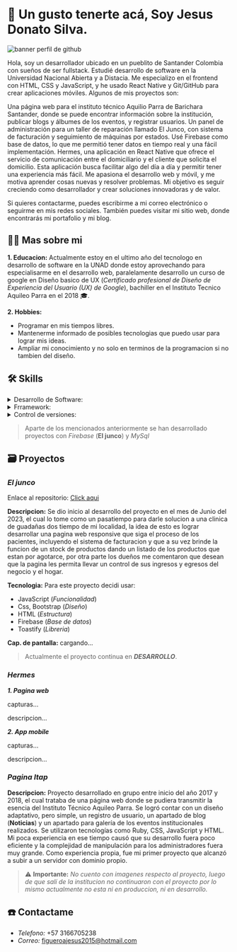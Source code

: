 # 👋 Un gusto tenerte acá, Soy Jesus Donato Silva.
![banner perfil de github](https://lh3.googleusercontent.com/pw/AIL4fc--L4gX_B_akWtxAMSflZmEA0uTzGDGppUeSwHW7yPotX1yZMlPTZwJIcNSaM0XmWdKprrkYWgavNlnrL8fwJE3kz1CiqMHq8rlgzswb2dgAeyTi4wVX3U1nWsTftqd0QwzeGOA6cdHNQ7zim2IR-VApXLl4ImeDd9OYuwgplVsMKKOBHxshah4GekKJaQ2wdFAgpBXjrjFzgp5okrjfqW2nGnKmxFL9ehkO12u4H7wc0Hl8ZBcuOxm4zlqK_H4-PrxYA4omBsustF2E5ZQ8rFoAv59mz8i4mXxr6sfkX-4gBg02NJTvNOvPyQj6R_Ud7oXnoXk80qWiRpMhRQrg6eS4XDN0BsBJykNgpcmAMfHJ_8-5GwxEHKMu94eG7oerfqCXQlbfrAljnJNkyVXGjwKiJec0Y1FPbXMMaJWrQBncEiZEc_xOlmP1La2BZC3d_vUz8TghzoqPbe2hUghFLveiYN0oXwaHqTkgMDfxCGJ5tSl1_-R8SXzodW2CA1ntCUk5lEpGronOO-qh8zvfXPThVgjK7pLVGvu4qTt_e0rL9JkghsRM-BoYOjAdKsWDAQqehKzV8w_qN3SlZ8icjS-JzeNV6E7SrgGzlkW4WNrSEiWZP-bBv_Mj4UzYlLvMtqw4-iSG6zkkORwyz83zH3Y97Qhg8bDeWwfWWhHm9XCQtmoGm3bl49RvGvtTSEJjaEsD5RrYqwYLrANZT54AwzfERnd0OZqt-JXf6ou7ZQiGeeNaidTqg93xo7xUUY8Qb6n6MsY9Z6GEpds6MiMe4i2V5NRmipKm3A6QEH0z4RR_y0kHtjg1o_PBtx6MI8ySQc1AqOW1QYH-YtFXDNqz5EeUQ18CDZb4JLNYzPd0Fd-9CvvECcjbvLjEqikUZ7mb9JfZ76CKCUYrePogiDZ9yo0pXfzSrgh4lTMfh-kf2tdKgx36sukTFzZks70Ej65=w1410-h794-s-no?authuser=0)

Hola, soy un desarrollador ubicado en un pueblito de Santander Colombia con sueños de ser fullstack. Estudié desarrollo de software en la Universidad Nacional Abierta y a Distacia. Me especializo en el frontend con HTML, CSS y JavaScript, y he usado React Native y Git/GitHub para crear aplicaciones móviles. Algunos de mis proyectos son:

Una página web para el instituto técnico Aquilio Parra de Barichara Santander, donde se puede encontrar información sobre la institución, publicar blogs y álbumes de los eventos, y registrar usuarios. Un panel de administración para un taller de reparación llamado El Junco, con sistema de facturación y seguimiento de máquinas por estados. Usé Firebase como base de datos, lo que me permitió tener datos en tiempo real y una fácil implementación. Hermes, una aplicación en React Native que ofrece el servicio de comunicación entre el domiciliario y el cliente que solicita el domicilio. Esta aplicación busca facilitar algo del día a día y permitir tener una experiencia más fácil. Me apasiona el desarrollo web y móvil, y me motiva aprender cosas nuevas y resolver problemas. Mi objetivo es seguir creciendo como desarrollador y crear soluciones innovadoras y de valor.

Si quieres contactarme, puedes escribirme a mi correo electrónico o seguirme en mis redes sociales. También puedes visitar mi sitio web, donde encontrarás mi portafolio y mi blog.

## 🧑🏻 Mas sobre mi
**1. Educacion:**
Actualmente estoy en el ultimo año del tecnologo en desarrollo de software en la UNAD donde estoy aprovechando para especialisarme en el desarrollo web, paralelamente desarrollo un curso de google en Diseño basico de UX (_Certificado profesional de Diseño de Experiencia del Usuario (UX) de Google_), bachiller en el Instituto Tecnico Aquileo Parra en el 2018 🎓.

**2. Hobbies:**
- Programar en mis tiempos libres.
- Mantenerme informado de posibles tecnologias que puedo usar para lograr mis ideas.
- Ampliar mi conocimiento y no solo en terminos de la programacion si no tambien del diseño.

## 🛠 Skills
<details>
<summary>Desarrollo de Software:</summary>

| N° | Languages |
|-----:|-----------|
|     1| Javascript|
|     2| React Native|
|     3| CSS       |
|     4| HTML      |
</details>

<details>
<summary>Frramework:</summary>

| N° | Nombre |
|-----:|-----------|
|     1| Git       |
|     2| GitHub    |
</details>

<details>
<summary>Control de versiones:</summary>

| N° | Nombre |
|-----:|-----------|
|     1| Git       |
|     2| GitHub    |
</details>

> Aparte de los mencionados anteriormente se han desarrollado proyectos con _Firebase_ (**El junco**) y _MySql_

## 🗃️ Proyectos

### _El junco_
Enlace al repositorio: [Click aqui](https://pages.github.com/)

**Descripcion:** Se dio inicio al desarrollo del proyecto en el mes de Junio del 2023, el cual lo tome como un pasatiempo para darle solucion a una clinica de guadañas dos tiempo de mi localidad, la idea de esto es lograr desarrollar una pagina web responsive que siga el proceso de los pacientes, incluyendo el sistema de facturacion y que a su vez brinde la funcion de un stock de productos dando un listado de los productos que estan por agotarce, por otra parte los dueños me comentaron que desean que la pagina les permita llevar un control de sus ingresos y egresos del negocio y el hogar.

**Tecnologia:** Para este proyecto decidi usar:
- JavaScript (_Funcionalidad_)
- Css, Bootstrap (_Diseño_)
- HTML (_Estructura_)
- Firebase (_Base de datos_)
- Toastify (_Libreria_)

**Cap. de pantalla:**
cargando...

>Actualmente el proyecto continua en **_DESARROLLO_**.

### _Hermes_

**_1. Pagina web_**

capturas...

descripcion...

**_2. App mobile_**

capturas...

descripcion...

### _Pagina Itap_
**Descripcion:** Proyecto desarrollado en grupo entre inicio del año 2017 y 2018, el cual trataba de una página web donde se pudiera transmitir la esencia del Instituto Técnico Aquileo Parra. Se logró contar con un diseño adaptativo, pero simple, un registro de usuario, un apartado de blog (**Noticias**) y un apartado para galería de los eventos institucionales realizados. Se utilizaron tecnologías como Ruby, CSS, JavaScript y HTML. Mi poca experiencia en ese tiempo causó que su desarrollo fuera poco eficiente y la complejidad de manipulación para los administradores fuera muy grande. Como experiencia propia, fue mi primer proyecto que alcanzó a subir a un servidor con dominio propio. 

> ⚠️ **Importante:** _No cuento con imagenes respecto al proyecto, luego de que salí de la institucion no continuaron con el proyecto por lo mismo actualmente no esta ni en produccion, ni en desarrollo._

## ☎️ Contactame
- _Telefono:_ +57 3166705238
- _Correo:_ figueroajesus2015@hotmail.com
